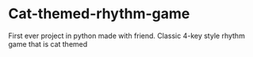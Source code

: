 # Cat-themed-rhythm-game
First ever project in python made with friend. Classic 4-key style rhythm game that is cat themed
